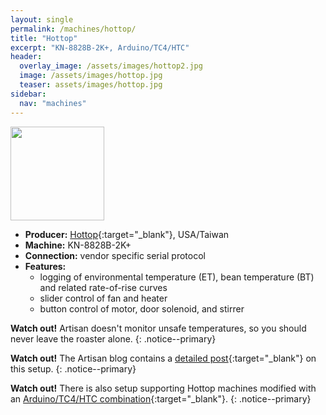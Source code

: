 ```yaml
---
layout: single
permalink: /machines/hottop/
title: "Hottop"
excerpt: "KN-8828B-2K+, Arduino/TC4/HTC"
header:
  overlay_image: /assets/images/hottop2.jpg
  image: /assets/images/hottop.jpg
  teaser: assets/images/hottop.jpg
sidebar:
  nav: "machines"
---
```


<img class="tab-image" src="{{ site.baseurl }}/assets/images/supporter-badge.png" width="150px">

* __Producer:__ [Hottop](https://www.hottopusa.com){:target="_blank"}, USA/Taiwan
* __Machine:__ KN-8828B-2K+
* __Connection:__ vendor specific serial protocol
* __Features:__ 
  - logging of environmental temperature (ET), bean temperature (BT) and related rate-of-rise curves
  - slider control of fan and heater
  - button control of motor, door solenoid, and stirrer 



**Watch out!** Artisan doesn't monitor unsafe temperatures, so you should never leave the roaster alone.
{: .notice--primary}

**Watch out!**
The Artisan blog contains a [detailed post](https://artisan-roasterscope.blogspot.com/2015/05/hottop-kn-8828b-2k.html){:target="_blank"} on this setup.
{: .notice--primary}

**Watch out!**
There is also setup supporting Hottop machines modified with an [Arduino/TC4/HTC combination](http://blog.oilslickcoffee.com/2016/03/15/how-to-install-hottop-htri-control-board/){:target="_blank"}.
{: .notice--primary}